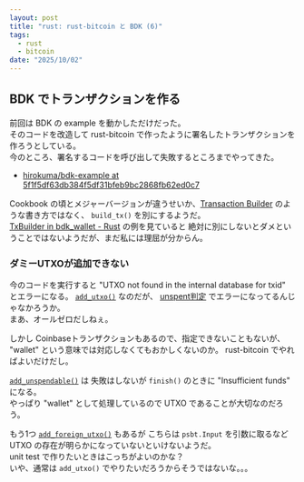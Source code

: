 ```yaml
---
layout: post
title: "rust: rust-bitcoin と BDK (6)"
tags:
  - rust
  - bitcoin
date: "2025/10/02"
---
```


## BDK でトランザクションを作る

前回は BDK の example を動かしただけだった。  
そのコードを改造して rust-bitcoin で作ったように署名したトランザクションを作ろうとしている。  
今のところ、署名するコードを呼び出して失敗するところまでやってきた。

* [hirokuma/bdk-example at 5f1f5df63db384f5df31bfeb9bc2868fb62ed0c7](https://github.com/hirokuma/bdk-example/tree/5f1f5df63db384f5df31bfeb9bc2868fb62ed0c7)

Cookbook の頃とメジャーバージョンが違うせいか、[Transaction Builder](https://bookofbdk.com/cookbook/transactions/transaction-builder/) のような書き方ではなく、
`build_tx()` を別にするようだ。  
[TxBuilder in bdk_wallet - Rust](https://docs.rs/bdk_wallet/2.2.0/bdk_wallet/struct.TxBuilder.html) の例を見ていると
絶対に別にしないとダメということではないようだが、まだ私には理屈が分からん。

### ダミーUTXOが追加できない

今のコードを実行すると "UTXO not found in the internal database for txid" とエラーになる。
[`add_utxo()`](https://docs.rs/bdk_wallet/2.2.0/bdk_wallet/struct.TxBuilder.html#method.add_utxo) なのだが、
[unspent判定](https://docs.rs/bdk_wallet/2.2.0/src/bdk_wallet/wallet/tx_builder.rs.html#299) でエラーになってるんじゃなかろうか。  
まあ、オールゼロだしねぇ。

しかし Coinbaseトランザクションもあるので、指定できないこともないが、
"wallet" という意味では対応しなくてもおかしくないのか。
rust-bitcoin でやればよいだけだし。

[`add_unspendable()`](https://docs.rs/bdk_wallet/2.2.0/bdk_wallet/struct.TxBuilder.html#method.add_unspendable) は
失敗はしないが `finish()` のときに "Insufficient funds" になる。  
やっぱり "wallet" として処理しているので UTXO であることが大切なのだろう。

もう1つ [`add_foreign_utxo()`](https://docs.rs/bdk_wallet/2.2.0/bdk_wallet/struct.TxBuilder.html#method.add_foreign_utxo) もあるが
こちらは `psbt.Input` を引数に取るなど UTXO の存在が明らかになっていないといけないようだ。  
unit test で作りたいときはこっちがよいのかな？  
いや、通常は `add_utxo()` でやりたいだろうからそうではないな。。。
